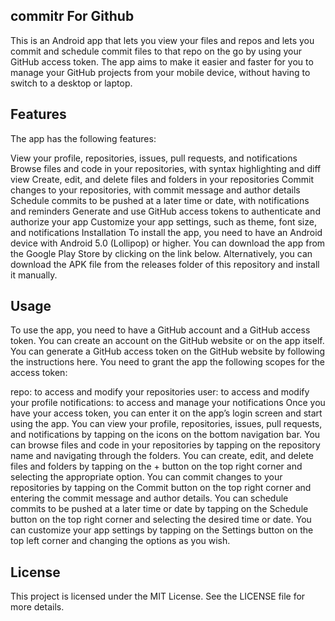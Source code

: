 ## commitr For Github
This is an Android app that lets you view your files and repos and lets you commit and schedule commit files to that repo on the go by using your GitHub access token. The app aims to make it easier and faster for you to manage your GitHub projects from your mobile device, without having to switch to a desktop or laptop.

## Features
The app has the following features:

View your profile, repositories, issues, pull requests, and notifications
Browse files and code in your repositories, with syntax highlighting and diff view
Create, edit, and delete files and folders in your repositories
Commit changes to your repositories, with commit message and author details
Schedule commits to be pushed at a later time or date, with notifications and reminders
Generate and use GitHub access tokens to authenticate and authorize your app
Customize your app settings, such as theme, font size, and notifications
Installation
To install the app, you need to have an Android device with Android 5.0 (Lollipop) or higher. You can download the app from the Google Play Store by clicking on the link below. Alternatively, you can download the APK file from the releases folder of this repository and install it manually.

## Usage
To use the app, you need to have a GitHub account and a GitHub access token. You can create an account on the GitHub website or on the app itself. You can generate a GitHub access token on the GitHub website by following the instructions here. You need to grant the app the following scopes for the access token:

repo: to access and modify your repositories
user: to access and modify your profile
notifications: to access and manage your notifications
Once you have your access token, you can enter it on the app’s login screen and start using the app. You can view your profile, repositories, issues, pull requests, and notifications by tapping on the icons on the bottom navigation bar. You can browse files and code in your repositories by tapping on the repository name and navigating through the folders. You can create, edit, and delete files and folders by tapping on the + button on the top right corner and selecting the appropriate option. You can commit changes to your repositories by tapping on the Commit button on the top right corner and entering the commit message and author details. You can schedule commits to be pushed at a later time or date by tapping on the Schedule button on the top right corner and selecting the desired time or date. You can customize your app settings by tapping on the Settings button on the top left corner and changing the options as you wish.

## License
This project is licensed under the MIT License. See the LICENSE file for more details.
